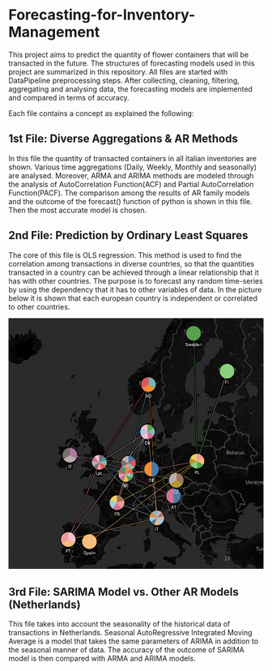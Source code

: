 # Forecasting-for-Inventory-Management
This project aims to predict the quantity of flower containers that will be transacted in the future. The structures of forecasting models used in this project are summarized in this repository. All files are started with DataPipeline preprocessing steps. After collecting, cleaning, filtering, aggregating and analysing data, the forecasting models are implemented and compared in terms of accuracy.

Each file contains a concept as explained the following:

## 1st File: Diverse Aggregations & AR Methods
In this file the quantity of transacted containers in all italian inventories are shown. Various time aggregations (Daily, Weekly, Monthly and seasonally) are analysed. Moreover, ARMA and ARIMA methods are modeled through the analysis of AutoCorrelation Function(ACF) and Partial AutoCorrelation Function(PACF). The comparison among the results of AR family models and the outcome of the forecast() function of python is shown in this file. Then the most accurate model is chosen.

## 2nd File: Prediction by Ordinary Least Squares
The core of this file is OLS regression. This method is used to find the correlation among transactions in diverse countries, so that the quantities transacted in a country can be achieved through a linear relationship that it has with other countries. The purpose is to forecast any random time-series by using the dependency that it has to other variables of data. In the picture below it is shown that each european country is independent or correlated to other countries.

![](Images/Correlation_EU.png)

## 3rd File: SARIMA Model vs. Other AR Models (Netherlands)
This file takes into account the seasonality of the historical data of transactions in Netherlands. Seasonal AutoRegressive Integrated Moving Average is a model that takes the same parameters of ARIMA in addition to the seasonal manner of data. The accuracy of the outcome of SARIMA model is then compared with ARMA and ARIMA models.
